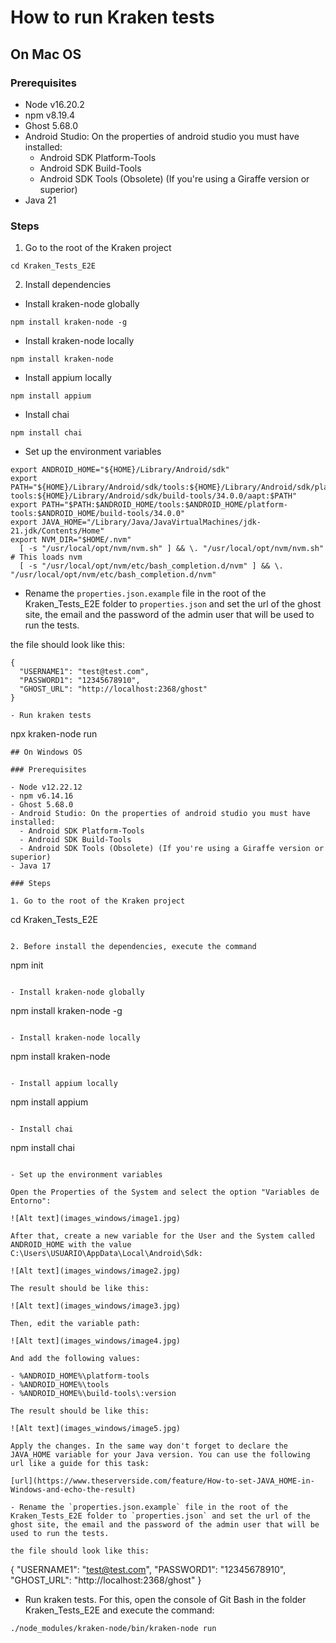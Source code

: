 # How to run Kraken tests

## On Mac OS

### Prerequisites

- Node v16.20.2
- npm v8.19.4
- Ghost 5.68.0
- Android Studio: On the properties of android studio you must have installed:
  - Android SDK Platform-Tools
  - Android SDK Build-Tools
  - Android SDK Tools (Obsolete) (If you're using a Giraffe version or superior)
- Java 21

### Steps

1. Go to the root of the Kraken project

```
cd Kraken_Tests_E2E
```

2. Install dependencies

- Install kraken-node globally

```
npm install kraken-node -g
```

- Install kraken-node locally

```
npm install kraken-node
```

- Install appium locally

```
npm install appium
```

- Install chai

```
npm install chai
```

- Set up the environment variables

```
export ANDROID_HOME="${HOME}/Library/Android/sdk"
export PATH="${HOME}/Library/Android/sdk/tools:${HOME}/Library/Android/sdk/platform-tools:${HOME}/Library/Android/sdk/build-tools/34.0.0/aapt:$PATH"
export PATH="$PATH:$ANDROID_HOME/tools:$ANDROID_HOME/platform-tools:$ANDROID_HOME/build-tools/34.0.0"
export JAVA_HOME="/Library/Java/JavaVirtualMachines/jdk-21.jdk/Contents/Home"
export NVM_DIR="$HOME/.nvm"
  [ -s "/usr/local/opt/nvm/nvm.sh" ] && \. "/usr/local/opt/nvm/nvm.sh"  # This loads nvm
  [ -s "/usr/local/opt/nvm/etc/bash_completion.d/nvm" ] && \. "/usr/local/opt/nvm/etc/bash_completion.d/nvm"
```

- Rename the `properties.json.example` file in the root of the Kraken_Tests_E2E folder to `properties.json` and set the url of the ghost site, the email and the password of the admin user that will be used to run the tests.

the file should look like this:

```
{
  "USERNAME1": "test@test.com",
  "PASSWORD1": "12345678910",
  "GHOST_URL": "http://localhost:2368/ghost"
}

- Run kraken tests

```
npx kraken-node run
```
## On Windows OS

### Prerequisites

- Node v12.22.12
- npm v6.14.16
- Ghost 5.68.0
- Android Studio: On the properties of android studio you must have installed:
  - Android SDK Platform-Tools
  - Android SDK Build-Tools
  - Android SDK Tools (Obsolete) (If you're using a Giraffe version or superior)
- Java 17

### Steps

1. Go to the root of the Kraken project

```
cd Kraken_Tests_E2E
```

2. Before install the dependencies, execute the command 

```
npm init
```

- Install kraken-node globally

```
npm install kraken-node -g
```

- Install kraken-node locally

```
npm install kraken-node
```

- Install appium locally

```
npm install appium
```

- Install chai

```
npm install chai
```

- Set up the environment variables

Open the Properties of the System and select the option "Variables de Entorno":

![Alt text](images_windows/image1.jpg)

After that, create a new variable for the User and the System called ANDROID_HOME with the value C:\Users\USUARIO\AppData\Local\Android\Sdk:

![Alt text](images_windows/image2.jpg)

The result should be like this:

![Alt text](images_windows/image3.jpg)

Then, edit the variable path:

![Alt text](images_windows/image4.jpg)

And add the following values:

- %ANDROID_HOME%\platform-tools
- %ANDROID_HOME%\tools
- %ANDROID_HOME%\build-tools\:version

The result should be like this:

![Alt text](images_windows/image5.jpg)

Apply the changes. In the same way don't forget to declare the JAVA_HOME variable for your Java version. You can use the following url like a guide for this task:

[url](https://www.theserverside.com/feature/How-to-set-JAVA_HOME-in-Windows-and-echo-the-result) 

- Rename the `properties.json.example` file in the root of the Kraken_Tests_E2E folder to `properties.json` and set the url of the ghost site, the email and the password of the admin user that will be used to run the tests.

the file should look like this:

```
{
  "USERNAME1": "test@test.com",
  "PASSWORD1": "12345678910",
  "GHOST_URL": "http://localhost:2368/ghost"
}

- Run kraken tests. For this, open the console of Git Bash in the folder Kraken_Tests_E2E and execute the command:

```
./node_modules/kraken-node/bin/kraken-node run
```
